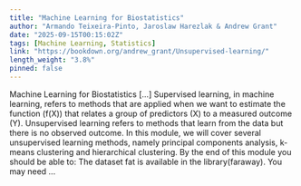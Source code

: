 ```yaml
---
title: "Machine Learning for Biostatistics"
author: "Armando Teixeira-Pinto, Jaroslaw Harezlak & Andrew Grant"
date: "2025-09-15T00:15:02Z"
tags: [Machine Learning, Statistics]
link: "https://bookdown.org/andrew_grant/Unsupervised-learning/"
length_weight: "3.8%"
pinned: false
---
```


Machine Learning for Biostatistics [...] Supervised learning, in machine learning, refers to methods that are applied
when we want to estimate the function \(f(X)\)
that relates a group of predictors \(X\) to a measured outcome \(Y\).
Unsupervised learning refers to methods that learn from the data but
there is no observed outcome. In this module, we will cover several unsupervised learning methods, namely
principal components analysis, k-means clustering and hierarchical clustering. By the end of this module you should be able to: The dataset fat is available in the library(faraway). You may need ...
